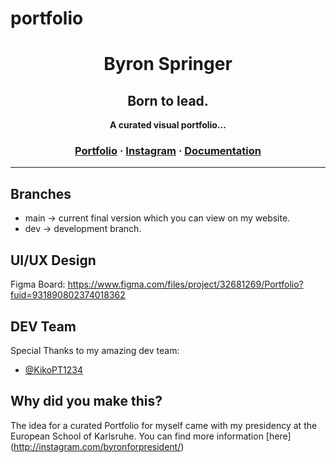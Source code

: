 # portfolio

<h1 align="center">
    Byron Springer
</h1>
<h2 align="center">
  <strong>Born to lead.</strong>
</h2>
<p align="center">
  <strong>A curated visual portfolio...</strong>
</p>

<h3 align="center">
  <a href="https://byronmediateam.de">Portfolio</a>
  <span> · </span>
  <a href="http://instagram.com/byronspringer_/">Instagram</a>
  <span> · </span>
  <a href="">Documentation</a>
</h3>

---

## Branches

- main -> current final version which you can view on my website.
- dev -> development branch.

## UI/UX Design

Figma Board: https://www.figma.com/files/project/32681269/Portfolio?fuid=931890802374018362

## DEV Team

Special Thanks to my amazing dev team:

- [@KikoPT1234](https://github.com/KikoPT1234)

## Why did you make this?

The idea for a curated Portfolio for myself came with my presidency at the European School of Karlsruhe. You can find more information [here] (http://instagram.com/byronforpresident/)
